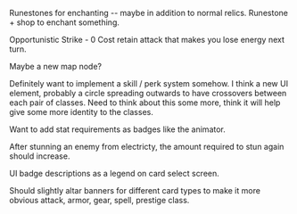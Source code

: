 Runestones for enchanting -- maybe in addition to normal relics. Runestone + shop to enchant something.

Opportunistic Strike - 0 Cost retain attack that makes you lose energy next turn.

Maybe a new map node?

Definitely want to implement a skill / perk system somehow. I think a new UI element,
probably a circle spreading outwards to have crossovers between each pair of classes.
Need to think about this some more, think it will help give some more identity to the classes.

Want to add stat requirements as badges like the animator.

After stunning an enemy from electricty, the amount required to stun again should increase.

UI badge descriptions as a legend on card select screen.

Should slightly altar banners for different card types to make it more obvious attack, armor, gear, spell, prestige class.



